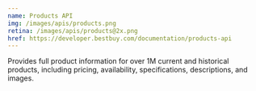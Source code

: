 ```yaml
---
name: Products API
img: /images/apis/products.png
retina: /images/apis/products@2x.png
href: https://developer.bestbuy.com/documentation/products-api
---
```


Provides full product information for over 1M current and historical products, including pricing, availability, specifications, descriptions, and images.
